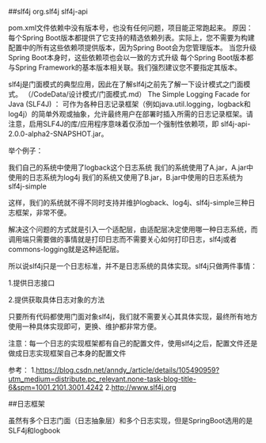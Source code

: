   ##slf4j
 <dependency>
     <groupId>org.slf4j</groupId>
     <artifactId>slf4j-api</artifactId>
 </dependency>

 pom.xml文件依赖中没有版本号，也没有任何问题，项目能正常跑起来。
 原因：
 每个Spring Boot版本都提供了它支持的精选依赖列表。实际上，您不需要为构建配置中的所有这些依赖项提供版本，因为Spring Boot会为您管理版本。
 当您升级Spring Boot本身时，这些依赖项也会以一致的方式升级
 每个Spring Boot版本都与Spring Framework的基本版本相关联。我们强烈建议您不要指定其版本。
 
 slf4j是门面模式的典型应用，因此在了解slf4j之前先了解一下设计模式之门面模式。   （/CodeData/设计模式/门面模式.md）
 The Simple Logging Facade for Java (SLF4J) ：
 可作为各种日志记录框架（例如java.util.logging，logback和log4j）的简单外观或抽象，允许最终用户在部署时插入所需的日志记录框架。请注意，启用SLF4J的库/应用程序意味着仅添加一个强制性依赖项，即 slf4j-api-2.0.0-alpha2-SNAPSHOT.jar。
 
举个例子：

我们自己的系统中使用了logback这个日志系统
我们的系统使用了A.jar，A.jar中使用的日志系统为log4j
我们的系统又使用了B.jar，B.jar中使用的日志系统为slf4j-simple

这样，我们的系统就不得不同时支持并维护logback、log4j、slf4j-simple三种日志框架，非常不便。

解决这个问题的方式就是引入一个适配层，由适配层决定使用哪一种日志系统，而调用端只需要做的事情就是打印日志而不需要关心如何打印日志，slf4j或者commons-logging就是这种适配层。

所以说slf4j只是一个日志标准，并不是日志系统的具体实现。slf4j只做两件事情：

1.提供日志接口

2.提供获取具体日志对象的方法

只要所有代码都使用门面对象slf4j，我们就不需要关心其具体实现，最终所有地方使用一种具体实现即可，更换、维护都非常方便。

注意：每一个日志的实现框架都有自己的配置文件，使用slf4j之后，配置文件还是做成日志实现框架自己本身的配置文件

参考：
1.https://blog.csdn.net/anndy_/article/details/105490959?utm_medium=distribute.pc_relevant.none-task-blog-title-6&spm=1001.2101.3001.4242
2.http://www.slf4j.org

##日志框架

虽然有多个日志门面（日志抽象层）和多个日志实现，但是SpringBoot选用的是SLF4j和logbook
 
 